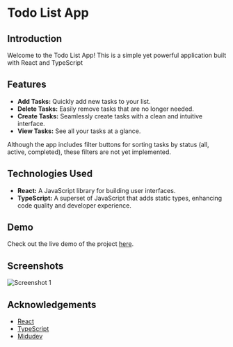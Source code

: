 # Todo List App

## Introduction
Welcome to the Todo List App! This is a simple yet powerful application built with React and TypeScript

## Features
- **Add Tasks:** Quickly add new tasks to your list.
- **Delete Tasks:** Easily remove tasks that are no longer needed.
- **Create Tasks:** Seamlessly create tasks with a clean and intuitive interface.
- **View Tasks:** See all your tasks at a glance.

Although the app includes filter buttons for sorting tasks by status (all, active, completed), these filters are not yet implemented.

## Technologies Used
- **React:** A JavaScript library for building user interfaces.
- **TypeScript:** A superset of JavaScript that adds static types, enhancing code quality and developer experience.

## Demo
Check out the live demo of the project [here](https://www.google.com).

## Screenshots
![Screenshot 1](/screenshot/screenshot1.png)

## Acknowledgements
- [React](https://reactjs.org/)
- [TypeScript](https://www.typescriptlang.org/)
- [Midudev](https://www.youtube.com/@midulive)



